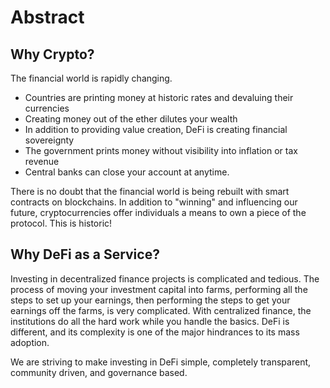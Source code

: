 # Abstract

## Why Crypto?

The financial world is rapidly changing.

* Countries are printing money at historic rates and devaluing their currencies
* Creating money out of the ether dilutes your wealth
* In addition to providing value creation, DeFi is creating financial sovereignty
* The government prints money without visibility into inflation or tax revenue
* Central banks can close your account at anytime.

There is no doubt that the financial world is being rebuilt with smart contracts on blockchains.  In addition to "winning" and influencing our future, cryptocurrencies offer individuals a means to own a piece of the protocol. This is historic!



## Why DeFi as a Service?

Investing in decentralized finance projects is complicated and tedious. The process of moving your investment capital into farms, performing all the steps to set up your earnings, then performing the steps to get your earnings off the farms, is very complicated. With centralized finance, the institutions do all the hard work while you handle the basics. DeFi is different, and its complexity is one of the major hindrances to its mass adoption.

We are striving to make investing in DeFi simple, completely transparent, community driven, and governance based.
